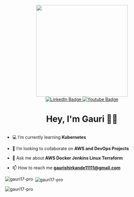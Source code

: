 
<div id="header" align="center">
  <img src="https://mir-s3-cdn-cf.behance.net/project_modules/disp/601014116770475.6068beff4640a.gif" width="300"/>
</div>
<div id="badges" align="center">
  <a href="https://www.linkedin.com/in/gauri-shirkande/">
    <img src="https://img.shields.io/badge/LinkedIn-blue?style=for-the-badge&logo=linkedin&logoColor=white" alt="LinkedIn Badge"/>
  </a>
  <a href="https://www.youtube.com/@codewithgauri">
    <img src="https://img.shields.io/badge/YouTube-red?style=for-the-badge&logo=youtube&logoColor=white" alt="Youtube Badge"/>
  </a>
</div>


<h1 align="center">Hey, I'm Gauri 👩‍💻</h1>

<p> <img src="https://komarev.com/ghpvc/?username=gauri17-pro&style=flat-square&color=blue" alt=""/> </p>

- 💻 I’m currently learning **Kubernetes**

- 🤩 I’m looking to collaborate on **AWS and DevOps Projects**

- 💬 Ask me about **AWS Docker Jenkins Linux Terraform**

- 📫 How to reach me **gaurishirkande11111@gmail.com**

<p><img align="left" src="https://github-readme-stats.vercel.app/api/top-langs?username=gauri17-pro&show_icons=true&locale=en&layout=compact" alt="gauri17-pro" /></p>

<p>&nbsp;<img align="center" src="https://github-readme-stats.vercel.app/api?username=gauri17-pro&show_icons=true&locale=en" alt="gauri17-pro" /></p>

<p><img align="center" src="https://github-readme-streak-stats.herokuapp.com/?user=gauri17-pro&" alt="gauri17-pro" /></p>
